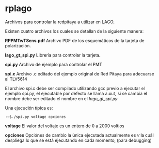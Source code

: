 # rplago
Archivos para controlar la redpitaya a utilizar en LAGO.

Existen cuatro archivos los cuales se detallan de la siguiente manera:

**RPPMTwTSens.pdf** Archivo PDF de los esquemáticos de la tarjeta de polarización. 

**lago_gt_spi.py**  Librería para controlar la tarjeta.

**spi.py**  Archivo de ejemplo para controlar el PMT

**spi.c** Archivo .c editado del ejemplo original de Red Pitaya para adecuarse al TLV5614

El archivo spi.c debe ser compilado utilizando gcc previo a ejecutar el ejemplo spi.py, el ejecutable por defecto se llama a.out, si se cambia el nombre debe ser editado el nombre en el *lago_gt_spi.py* 

Una ejecución típica es:

<code>:~$./spi.py voltage opciones</code>

**voltage** El valor del voltaje es un entero de 0 a 2000 voltios

**opciones** Opciónes de cambio la única ejecutada actualmente es *v* la cuál despliega lo que se está ejecutando en cada momento, (para debugging)

